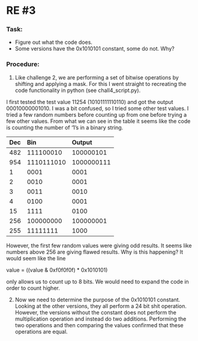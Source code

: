 # RE #3

### Task:
- Figure out what the code does.
- Some versions have the 0x1010101 constant, some do not. Why?
 
### Procedure: 
1) Like challenge 2, we are performing a set of bitwise operations by shifting and applying a mask. For this I went straight to recreating the code functionality in python (see chall4_script.py). 

I first tested the test value 11254 (10101111110110) and got the output 00010000001010. I was a bit confused, so I tried some other test values. I tried a few random numbers before counting up from one before trying a few other values. 
From what we can see in the table it seems like the code is counting the number of ‘1’s in a binary string. 


| Dec | Bin | Output |
| :---         | :---         | :---         |
| 482   | 111100010  | 100000101  |
| 954   | 1110111010 | 1000000111  |
| 1     | 0001       | 0001  |
| 2     | 0010       | 0001  |
| 3     | 0011       | 0010  |
| 4     | 0100       | 0001  |
| 15    | 1111       | 0100  |
| 256   | 100000000  | 100000001  |
| 255   | 11111111   | 1000  |

However, the first few random values were giving odd results. It seems like numbers above 256 are giving flawed results. Why is this happening? It would seem like the line 

value = ((value & 0xf0f0f0f) * 0x1010101)

only allows us to count up to 8 bits. We would need to expand the code in order to count higher.

2) Now we need to determine the purpose of the 0x1010101 constant. Looking at the other versions, they all perform a 24 bit shit operation. However, the versions without the constant does not perform the multiplication operation and instead do two additions. 
Performing the two operations and then comparing the values confirmed that these operations are equal. 
